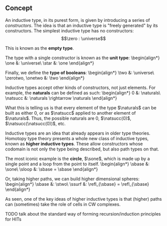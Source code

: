 ## Concept

An inductive type, in its purest form, is given by introducing a series of *constructors*. The idea is that an inductive type is "freely generated" by its constructors. The simplest inductive type has no constructors:
$$\zero : \universe$$

This is known as the **empty type**.

The type with a single constructor is known as the **unit type**:
\begin{align*}
\one &: \universe\\
\star &: \one
\end{align*}

Finally, we define the **type of booleans**:
\begin{align*}
\two &: \universe\\
\zerotwo, \onetwo &: \two
\end{align*}

Inductive types accept other kinds of constructors, not just elements. For example, the **naturals** can be defined as such:
\begin{align*}
0 &: \naturals\\
\natsucc &: \naturals \rightarrow \naturals
\end{align*}

What this is telling us is that every element of the type $\naturals$ can be built as either $0$, or as $\natsucc$ applied to another element of $\naturals$. Thus, the possible naturals are $0$, $\natsucc(0)$, $\natsucc(\natsucc(0))$, etc.

Inductive types are an idea that already appears in older type theories. Homotopy type theory presents a whole new class of inductive types, known as **higher inductive types**. These allow constructors whose codomain is not only the type being described, but also path types on that.

The most iconic example is the **circle**, $\sone$, which is made up by a single point and a loop from the point to itself.
\begin{align*}
\sbase &: \sone\\
\sloop &: \sbase = \sbase
\end{align*}

Or, taking higher paths, we can build higher dimensional spheres:
\begin{align*}
\sbase &: \stwo\\
\ssurf &: \refl_{\sbase} = \refl_{\sbase}
\end{align*}

As seen, one of the key ideas of higher inductive types is that (higher) paths can (sometimes) take the role of cells in CW complexes.

TODO talk about the standard way of forming recursion/induction principles for HITs

